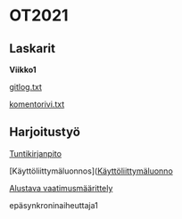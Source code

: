 # OT2021

## Laskarit

**Viikko1**

[gitlog.txt](https://github.com/haxsampo/ot-harjoitustyo/blob/master/laskarit/viikko1/gitlog.txt)

[komentorivi.txt](https://github.com/haxsampo/ot-harjoitustyo/blob/master/laskarit/viikko1/komentorivi.txt)

## Harjoitustyö

[Tuntikirjanpito](https://github.com/haxsampo/ot-harjoitustyo/blob/master/dokumentaatio/tuntikirjanpito.md)

[Käyttöliittymäluonnos]([Käyttöliittymäluonno](https://github.com/haxsampo/ot-harjoitustyo/blob/master/dokumentaatio/kayttoliittymaluonnos.png)

[Alustava vaatimusmäärittely](https://github.com/haxsampo/ot-harjoitustyo/blob/master/dokumentaatio/vaatimusm%C3%A4%C3%A4rittely.md)

epäsynkroninaiheuttaja1
